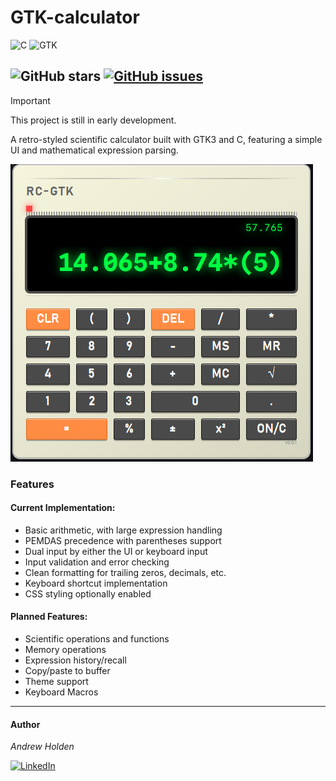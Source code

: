 # GTK-calculator

![C](https://img.shields.io/badge/c-%2300599C.svg?style=for-the-badge&logo=c&logoColor=white)
![GTK](https://img.shields.io/badge/GTK-736087?style=for-the-badge&logo=gtk&logoColor=white)

![GitHub stars](https://img.shields.io/github/stars/andy0x48/GTK-calculator?style=flat)
[![GitHub issues](https://img.shields.io/github/issues/andy0x48/GTK-calculator?style=flat)](https://github.com/andy0x48/GTK-calculator/issues)
---
>[!IMPORTANT]
>This project is still in early development.

A retro-styled scientific calculator built with GTK3 and C, featuring a simple UI and mathematical expression parsing.

![Calculator UI](https://github.com/andy0x48/GTK-calculator/blob/main/img/gtk-calc-v001.PNG "GTK Calculator UI")

### Features
#### Current Implementation:

- Basic arithmetic, with large expression handling
- PEMDAS precedence with parentheses support
- Dual input by either the UI or keyboard input
- Input validation and error checking 
- Clean formatting for trailing zeros, decimals, etc.
- Keyboard shortcut implementation
- CSS styling optionally enabled

#### Planned Features:

- Scientific operations and functions
- Memory operations
- Expression history/recall
- Copy/paste to buffer
- Theme support
- Keyboard Macros

---

#### Author

_Andrew Holden_

[![LinkedIn](https://custom-icon-badges.demolab.com/badge/LinkedIn-0A66C2?logo=linkedin-white&logoColor=fff)](https://www.linkedin.com/in/andrewholden00/)